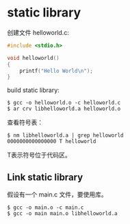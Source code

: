 # static library

创建文件 helloworld.c:

```c
#include <stdio.h>

void helloworld()
{
    printf("Hello World\n");
}
```

build static library:

```
$ gcc -o helloworld.o -c helloworld.c
$ ar crv libhelloworld.a helloworld.o
```

查看符号表：

```
$ nm libhelloworld.a | grep helloworld
0000000000000000 T helloworld
```

T表示符号位于代码区。

## Link static library

假设有一个 main.c 文件，要使用库。

```
$ gcc -o main.o -c main.c
$ gcc -o main main.o libhelloworld.a
```
